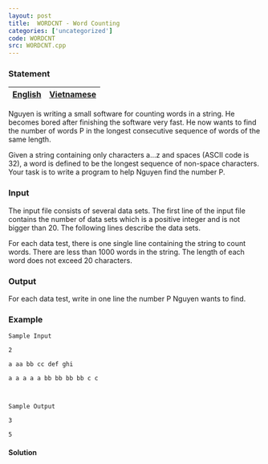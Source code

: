 ```yaml
---
layout: post
title:  WORDCNT - Word Counting
categories: ['uncategorized']
code: WORDCNT
src: WORDCNT.cpp
---
```


### **Statement**

[English](/problems/WORDCNT/en/) | [Vietnamese](/problems/WORDCNT/vn/)  
---|---  
  
Nguyen is writing a small software for counting words in a string. He becomes
bored after finishing the software very fast. He now wants to find the number
of words P in the longest consecutive sequence of words of the same length.

Given a string containing only characters a...z and spaces (ASCII code is 32),
a word is defined to be the longest sequence of non-space characters. Your
task is to write a program to help Nguyen find the number P.

### Input

The input file consists of several data sets. The first line of the input file
contains the number of data sets which is a positive integer and is not bigger
than 20. The following lines describe the data sets.

For each data test, there is one single line containing the string to count
words. There are less than 1000 words in the string. The length of each word
does not exceed 20 characters.

### Output

For each data test, write in one line the number P Nguyen wants to find.

### Example

    
    
    Sample Input
    2
    a aa bb cc def ghi
    a a a a a bb bb bb bb c c	
    
    Sample Output
    3
    5
    



#### **Solution**




